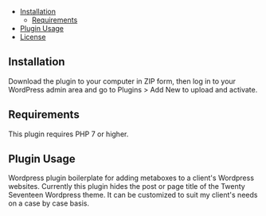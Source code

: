 * [Installation](#installation)
    + [Requirements](#requirements)
* [Plugin Usage](#plugin-usage)
* [License](#license)

## Installation
Download the plugin to your computer in ZIP form, then log in to your WordPress admin area and go to Plugins > Add New to upload and activate.
## Requirements
This plugin requires PHP 7 or higher.
## Plugin Usage
Wordpress plugin boilerplate for adding metaboxes to a client's Wordpress websites. Currently this plugin hides the post or page title of the Twenty Seventeen Wordpress theme. It can be customized to suit my client's needs on a case by case basis.<br>


